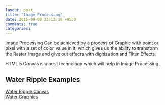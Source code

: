 ```yaml
---
layout: post
title: "Image Processing"
date: 2015-09-09 23:12:19 +0530
comments: true
categories: 
---
```


Image Processing Can be achieved by a process of Graphic with point or pixel with a set of color value in it, which gives us the ability to transform the Raster Image and give out effects with digitization and Filter Effects.

HTML 5 Canvas is a best technology which will help in Image Processing,

Water Ripple Examples
---------------------
[Water Ripple Canvas](http://code.almeros.com/water-ripple-canvas-and-javascript#.U8QUoR8cg8o) <br/>
[Water Graphics](http://freespace.virgin.net/hugo.elias/graphics/x_water.htm)